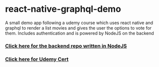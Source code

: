 # react-native-graphql-demo
A small demo app following a udemy course which uses react native and graphql to render a list movies and gives the user the options to vote for them. Includes authentication and is powered by NodeJS on the backend
### [Click here for the backend repo written in NodeJS](https://github.com/yamadaj2/react-native-graphql-demo-api)

### [Click here for Udemy Cert](https://github.com/yamadaj2/react-native-graphql-demo/blob/master/assets/react-native-graphql-cert.pdf)
